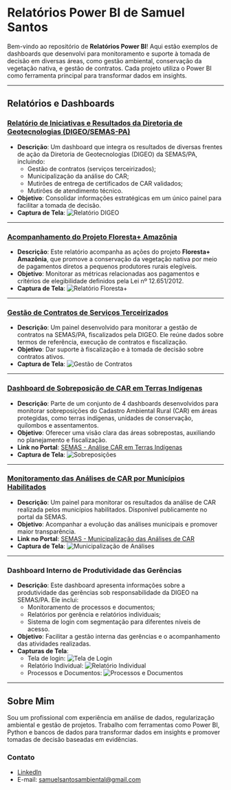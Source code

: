 # Relatórios Power BI de Samuel Santos

Bem-vindo ao repositório de **Relatórios Power BI**! Aqui estão exemplos de dashboards que desenvolvi para monitoramento e suporte à tomada de decisão em diversas áreas, como gestão ambiental, conservação da vegetação nativa, e gestão de contratos. Cada projeto utiliza o Power BI como ferramenta principal para transformar dados em insights.

---

## Relatórios e Dashboards

### [Relatório de Iniciativas e Resultados da Diretoria de Geotecnologias (DIGEO/SEMAS-PA)](https://app.powerbi.com/view?r=eyJrIjoiMzJhMTg4NzItMmI5Ny00YjQwLTgzN2UtOWQxMzU1M2JhNDk0IiwidCI6ImJiOWRkMWUwLTgzYmEtNGZmYS1hY2Q3LTQyNzJhZGY4ZGIyNSJ9)
- **Descrição**: Um dashboard que integra os resultados de diversas frentes de ação da Diretoria de Geotecnologias (DIGEO) da SEMAS/PA, incluindo:
  - Gestão de contratos (serviços terceirizados);
  - Municipalização da análise do CAR;
  - Mutirões de entrega de certificados de CAR validados;
  - Mutirões de atendimento técnico.
- **Objetivo**: Consolidar informações estratégicas em um único painel para facilitar a tomada de decisão.
- **Captura de Tela**:
  ![Relatório DIGEO](dashboard_contratos.png)

---

### [Acompanhamento do Projeto Floresta+ Amazônia](https://app.powerbi.com/groups/c6f91276-4085-4954-aae2-1b582e087e51/reports/436eec67-5a40-4405-b31e-df003bb50d90/ReportSection?experience=power-bi)
- **Descrição**: Este relatório acompanha as ações do projeto **Floresta+ Amazônia**, que promove a conservação da vegetação nativa por meio de pagamentos diretos a pequenos produtores rurais elegíveis.
- **Objetivo**: Monitorar as métricas relacionadas aos pagamentos e critérios de elegibilidade definidos pela Lei nº 12.651/2012.
- **Captura de Tela**:
  ![Relatório Floresta+](dashboard_floresta_mais_amazonia.png)

---

### [Gestão de Contratos de Serviços Terceirizados](https://app.powerbi.com/view?r=eyJrIjoiNGUzYTFkMTktNGM1Yy00M2VlLTg0YjItNjJmZGY4NGU2OTQyIiwidCI6ImJiOWRkMWUwLTgzYmEtNGZmYS1hY2Q3LTQyNzJhZGY4ZGIyNSJ9)
- **Descrição**: Um painel desenvolvido para monitorar a gestão de contratos na SEMAS/PA, fiscalizados pela DIGEO. Ele reúne dados sobre termos de referência, execução de contratos e fiscalização.
- **Objetivo**: Dar suporte à fiscalização e à tomada de decisão sobre contratos ativos.
- **Captura de Tela**:
  ![Gestão de Contratos](dashboard_contratos.png)

---

### [Dashboard de Sobreposição de CAR em Terras Indígenas](https://app.powerbi.com/view?r=eyJrIjoiNGQ4YzZmMWEtZTcwZC00MzY2LTk4MDctZjI1Y2I1ZTJiZTcyIiwidCI6ImJiOWRkMWUwLTgzYmEtNGZmYS1hY2Q3LTQyNzJhZGY4ZGIyNSJ9)
- **Descrição**: Parte de um conjunto de 4 dashboards desenvolvidos para monitorar sobreposições do Cadastro Ambiental Rural (CAR) em áreas protegidas, como terras indígenas, unidades de conservação, quilombos e assentamentos.
- **Objetivo**: Oferecer uma visão clara das áreas sobrepostas, auxiliando no planejamento e fiscalização.
- **Link no Portal**: [SEMAS - Análise CAR em Terras Indígenas](https://www.semas.pa.gov.br/analisecar/terra-indigena.php)
- **Captura de Tela**:
  ![Sobreposições](sobreposicoes.png)

---

### [Monitoramento das Análises de CAR por Municípios Habilitados](https://app.powerbi.com/view?r=eyJrIjoiMDAxZWIzMWEtZDVkNy00MDQxLWIyYmItNTM2NzkzNGI0ZmJlIiwidCI6ImJiOWRkMWUwLTgzYmEtNGZmYS1hY2Q3LTQyNzJhZGY4ZGIyNSJ9)
- **Descrição**: Um painel para monitorar os resultados da análise de CAR realizada pelos municípios habilitados. Disponível publicamente no portal da SEMAS.
- **Objetivo**: Acompanhar a evolução das análises municipais e promover maior transparência.
- **Link no Portal**: [SEMAS - Municipalização das Análises de CAR](https://www.semas.pa.gov.br/analisecar/municipalizacao-analises.php)
- **Captura de Tela**:
  ![Municipalização de Análises](dashboard_municipalizacao.png)

---

### Dashboard Interno de Produtividade das Gerências
- **Descrição**: Este dashboard apresenta informações sobre a produtividade das gerências sob responsabilidade da DIGEO na SEMAS/PA. Ele inclui:
  - Monitoramento de processos e documentos;
  - Relatórios por gerência e relatórios individuais;
  - Sistema de login com segmentação para diferentes níveis de acesso.
- **Objetivo**: Facilitar a gestão interna das gerências e o acompanhamento das atividades realizadas.
- **Capturas de Tela**:
  - Tela de login: ![Tela de Login](tela_login.png)
  - Relatório Individual: ![Relatório Individual](captura_dashboard_relatorio_individual.png)
  - Processos e Documentos: ![Processos e Documentos](captura_dashboard_processos_documentos.png)

---

## Sobre Mim
Sou um profissional com experiência em análise de dados, regularização ambiental e gestão de projetos. Trabalho com ferramentas como Power BI, Python e bancos de dados para transformar dados em insights e promover tomadas de decisão baseadas em evidências.

### Contato
- [LinkedIn](https://www.linkedin.com/in/samuelsantos-amb/)
- E-mail: samuelsantosambiental@gmail.com
